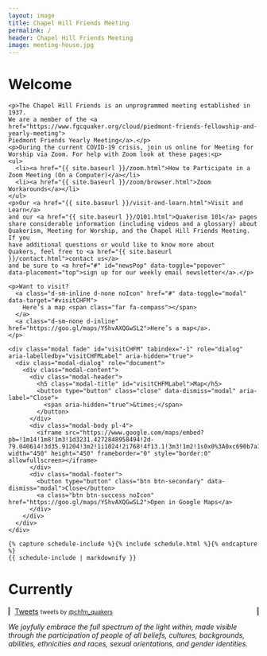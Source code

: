 ```yaml
---
layout: image
title: Chapel Hill Friends Meeting
permalink: /
header: Chapel Hill Friends Meeting
image: meeting-house.jpg
---
```


<div class="row mx-auto">
  <div class="imageInfo col-md-6 order-md-1 order-2 pt-md-2 pt-0">
    <h1>Welcome</h1>

    <p>The Chapel Hill Friends is an unprogrammed meeting established in 1937.
    We are a member of the <a
    href="https://www.fgcquaker.org/cloud/piedmont-friends-fellowship-and-yearly-meeting">
    Piedmont Friends Yearly Meeting</a>.</p>
    <p>During the current COVID-19 crisis, join us online for Meeting for Worship via Zoom. For help with Zoom look at these pages:<p>
    <ul>
      <li><a href="{{ site.baseurl }}/zoom.html">How to Participate in a Zoom Meeting (On a Computer)</a></li>
      <li><a href="{{ site.baseurl }}/zoom/browser.html">Zoom Workarounds</a></li>
    </ul>
    <p>Our <a href="{{ site.baseurl }}/visit-and-learn.html">Visit and Learn</a>
    and our <a href="{{ site.baseurl }}/Q101.html">Quakerism 101</a> pages
    share considerable information (including videos and a glossary) about
    Quakerism, Meeting for Worship, and the Chapel Hill Friends Meeting. If you
    have additional questions or would like to know more about
    Quakers, feel free to <a href="{{ site.baseurl }}/contact.html">contact us</a>
    and be sure to <a href="#" id="newsPop" data-toggle="popover"
    data-placement="top">sign up for our weekly email newsletter</a>.</p>

    <p>Want to visit?
      <a class="d-sm-inline d-none noIcon" href="#" data-toggle="modal" data-target="#visitCHFM">
        Here’s a map <span class="far fa-compass"></span>
      </a>
      <a class="d-sm-none d-inline" href="https://goo.gl/maps/YShvAXQGwSL2">Here’s a map</a>.
    </p>

    <div class="modal fade" id="visitCHFM" tabindex="-1" role="dialog" aria-labelledby="visitCHFMLabel" aria-hidden="true">
      <div class="modal-dialog" role="document">
        <div class="modal-content">
          <div class="modal-header">
            <h5 class="modal-title" id="visitCHFMLabel">Map</h5>
            <button type="button" class="close" data-dismiss="modal" aria-label="Close">
              <span aria-hidden="true">&times;</span>
            </button>
          </div>
          <div class="modal-body pl-4">
            <iframe src="https://www.google.com/maps/embed?pb=!1m14!1m8!1m3!1d3231.4272848958494!2d-79.040614!3d35.91204!3m2!1i1024!2i768!4f13.1!3m3!1m2!1s0x0%3A0xc690b7a12fb90e69!2sChapel+Hill+Friends+Meeting!5e0!3m2!1sen!2sus!4v1550611311696" width="450" height="450" frameborder="0" style="border:0" allowfullscreen></iframe>
          </div>
          <div class="modal-footer">
            <button type="button" class="btn btn-secondary" data-dismiss="modal">Close</button>
            <a class="btn btn-success noIcon" href="https://goo.gl/maps/YShvAXQGwSL2">Open in Google Maps</a>
          </div>
        </div>
      </div>
    </div>

    {% capture schedule-include %}{% include schedule.html %}{% endcapture %}
    {{ schedule-include | markdownify }}
  </div>
  <div class="imageInfo col-md-6 order-md-2 order-3">
    <h1>Currently</h1>
    <div class="mt-2" style="padding: 0 10px 0; border-left: solid 3px #6E7182; border-right: solid 3px #6E7182">
      <a class="twitter-timeline"
        data-theme="dark"
        data-chrome="transparent nofooter noheader noborders"
        data-link-color="#7BC679"
        data-tweet-limit="3"
        data-dnt="true"
        href="https://twitter.com/chfm_quakers?ref_src=twsrc%5Etfw">Tweets</a>
      <script async src="https://platform.twitter.com/widgets.js" charset="utf-8"></script>
      <!-- this line is to meet twitter usage guidelines -->
      <small>tweets by <a href="https://twitter.com/chfm_quakers?lang=en">@chfm_quakers</a></small>
    </div>
  </div>
  <div class="imageInfo col-12 order-md-3 order-1 pb-0">
    <p><i>We joyfully embrace the full spectrum of the light within, made visible through the participation of people of all beliefs, cultures, backgrounds, abilities, ethnicities and races, sexual orientations, and gender identities.</i></p>
  </div>
</div>
